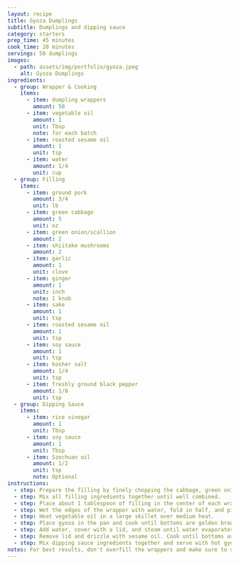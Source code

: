 ```yaml
---
layout: recipe
title: Gyoza Dumplings
subtitle: Dumplings and dipping sauce
category: starters
prep_time: 45 minutes
cook_time: 20 minutes
servings: 50 dumplings
images:
  - path: assets/img/portfolio/gyoza.jpeg
    alt: Gyoza Dumplings
ingredients:
  - group: Wrapper & Cooking
    items:
      - item: dumpling wrappers
        amount: 50
      - item: vegetable oil
        amount: 1
        unit: Tbsp
        note: for each batch
      - item: roasted sesame oil
        amount: 1
        unit: tsp
      - item: water
        amount: 1/4
        unit: cup
  - group: Filling
    items:
      - item: ground pork
        amount: 3/4
        unit: lb
      - item: green cabbage
        amount: 5
        unit: oz
      - item: green onion/scallion
        amount: 2
      - item: shiitake mushrooms
        amount: 2
      - item: garlic
        amount: 1
        unit: clove
      - item: ginger
        amount: 1
        unit: inch
        note: 1 knob
      - item: sake
        amount: 1
        unit: tsp
      - item: roasted sesame oil
        amount: 1
        unit: tsp
      - item: soy sauce
        amount: 1
        unit: tsp
      - item: kosher salt
        amount: 1/4
        unit: tsp
      - item: freshly ground black pepper
        amount: 1/8
        unit: tsp
  - group: Dipping Sauce
    items:
      - item: rice vinegar
        amount: 1
        unit: Tbsp
      - item: soy sauce
        amount: 1
        unit: Tbsp
      - item: Szechuan oil
        amount: 1/2
        unit: tsp
        note: Optional
instructions:
  - step: Prepare the filling by finely chopping the cabbage, green onions, mushrooms, garlic, and ginger.
  - step: Mix all filling ingredients together until well combined.
  - step: Place about 1 tablespoon of filling in the center of each wrapper.
  - step: Wet the edges of the wrapper with water, fold in half, and pinch to seal, creating pleats along the edge.
  - step: Heat vegetable oil in a large skillet over medium heat.
  - step: Place gyoza in the pan and cook until bottoms are golden brown (about 3 minutes).
  - step: Add water, cover with a lid, and steam until water evaporates (about 3 minutes).
  - step: Remove lid and drizzle with sesame oil. Cook until bottoms are crispy.
  - step: Mix dipping sauce ingredients together and serve with hot gyoza.
notes: For best results, don't overfill the wrappers and make sure to seal them well to prevent leaking during cooking.
---
```

